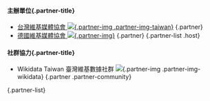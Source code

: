 #### 主辦單位{.partner-title}
- [台灣維基媒體協會 ![](https://upload.wikimedia.org/wikipedia/commons/c/c4/Wikimedia_Taiwan.svg){.partner-img .partner-img-taiwan}](https://www.facebook.com/wikimedia.tw) {.partner}
- [德國維基媒體協會 ![](https://upload.wikimedia.org/wikipedia/commons/e/e8/Wikimedia_Deutschland-Logo.svg){.partner-img}](https://social.wikimedia.de/@wikimediaDE) {.partner}
{.partner-list .host}
#### 社群協力{.partner-title}
- Wikidata Taiwan 臺灣維基數據社群 ![](https://upload.wikimedia.org/wikipedia/commons/7/79/Wikidata-logo-rgb-withtaiwan.svg){.partner-img .partner-img-wikidata} {.partner .partner-community}

{.partner-list}